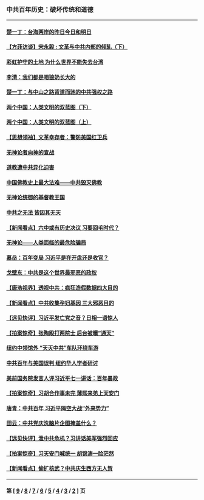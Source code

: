 ### 中共百年历史：破坏传统和道德
---
#### [楚一丁：台海两岸的昨日今日和明日](../../pages/nf1176114/n13531468.md?01290430) 
#### [【方菲访谈】宋永毅 : 文革与中共内部的倾轧（下）](../../pages/nf1176114/n13486836.md?01290430) 
#### [彩虹护守的土地 为什么世界不能失去台湾](../../pages/nf1176114/n13476849.md?01290430) 
#### [李清：我们都是喝狼奶长大的](../../pages/nf1176114/n13471478.md?01290430) 
#### [楚一丁：与中山之路背道而驰的中共强权之路](../../pages/nf1176114/n13437270.md?01290430) 
#### [两个中国：人类文明的双蓝图（下）](../../pages/nf1176114/n13423132.md?01290430) 
#### [两个中国：人类文明的双蓝图（上）](../../pages/nf1176114/n13422687.md?01290430) 
#### [【思想领袖】文革幸存者：警防美国红卫兵](../../pages/nf1176114/n13339289.md?01290430) 
#### [无神论者向神的宣战](../../pages/nf1176114/n13281535.md?01290430) 
#### [道教遭中共异化迫害](../../pages/nf1176114/n13281463.md?01290430) 
#### [中国佛教史上最大法难——中共毁灭佛教](../../pages/nf1176114/n13281397.md?01290430) 
#### [无神论统御的基督教王国](../../pages/nf1176114/n13281280.md?01290430) 
#### [中共之无法 皆因其无天](../../pages/nf1176114/n13281088.md?01290430) 
#### [【新闻看点】六中或有历史决议 习要回毛时代？](../../pages/nf1176114/n13222895.md?01290430) 
#### [无神论——人类面临的最危险骗局](../../pages/nf1176114/n13196137.md?01290430) 
#### [慕岳：百年变局 习近平是在开盘还是收官？](../../pages/nf1176114/n13206516.md?01290430) 
#### [戈壁东：中共是这个世界最邪恶的政权](../../pages/nf1176114/n13085641.md?01290430) 
#### [【唐浩视界】透视中共：疯狂造假数据四大目的](../../pages/nf1176114/n13080590.md?01290430) 
#### [【新闻看点】中共收集孕妇基因 三大邪恶目的](../../pages/nf1176114/n13077182.md?01290430) 
#### [【远见快评】习近平发亡党之音？日相一语惊人](../../pages/nf1176114/n13074809.md?01290430) 
#### [【拍案惊奇】张陶殴打两院士 后台被曝“通天”](../../pages/nf1176114/n13070496.md?01290430) 
#### [纽约中领馆外 “天灭中共”车队环绕车游](../../pages/nf1176114/n13070693.md?01290430) 
#### [中共百年与美国误判 纽约华人学者研讨](../../pages/nf1176114/n13067969.md?01290430) 
#### [美前国务院发言人评习近平七一讲话：百年暴政](../../pages/nf1176114/n13066986.md?01290430) 
#### [【拍案惊奇】习胡合作事未完 薄熙来弟上天安门](../../pages/nf1176114/n13065867.md?01290430) 
#### [唐青：中共百年 习近平隔空大战“外来势力”](../../pages/nf1176114/n13065976.md?01290430) 
#### [田云：中共党庆洗脑片企图掩盖什么？](../../pages/nf1176114/n13064395.md?01290430) 
#### [【远见快评】泄中共危机？习讲话美军强烈回应](../../pages/nf1176114/n13064269.md?01290430) 
#### [【拍案惊奇】习天安门喊统一 胡锦涛一脸茫然](../../pages/nf1176114/n13063233.md?01290430) 
#### [【新闻看点】偷扩核武？中共庆生西方无人贺](../../pages/nf1176114/n13061263.md?01290430) 

---
#### 第 [ [9](./9.md?01290430) / [8](./8.md?01290430) / [7](./7.md?01290430) / [6](./6.md?01290430) / [5](./5.md?01290430) / [4](./4.md?01290430) / [3](./3.md?01290430) / [2](./2.md?01290430) ] 页

